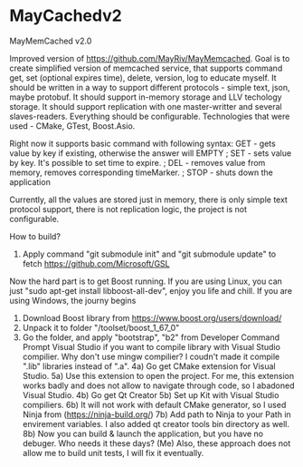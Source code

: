 # MayCachedv2
MayMemCached v2.0

Improved version of https://github.com/MayRiv/MayMemcached.
Goal is to create simplified version of memcached service, that supports command get, set (optional expires time), delete, version, log to educate myself. 
It should be written in a way to support different protocols - simple text, json, maybe protobuf.
It should support in-memory storage and LLV techology storage.
It should support replication with one master-writter and several slaves-readers.
Everything should be configurable.
Technologies that were used - CMake, GTest, Boost.Asio.


Right now it supports basic command with following syntax:
GET <id> - gets value by key if existing, otherwise the answer will EMPTY ;
SET <id> <value> <optional seconds> - sets value by key. It's possible to set time to expire. ; 
DEL <id> - removes value from memory, removes corresponding timeMarker. ;
STOP - shuts down the application

Currently, all the values are stored just in memory,  there is only simple text protocol support, there is not replication logic, the project is not configurable.

How to build?
1. Apply command "git submodule init" and "git submodule update" to fetch https://github.com/Microsoft/GSL

Now the hard part is to get Boost running.
If you are using Linux, you can just "sudo apt-get install libboost-all-dev", enjoy you life and chill.
If you are using Windows, the journy begins
1) Download Boost library from https://www.boost.org/users/download/
2) Unpack it to folder "/toolset/boost_1_67_0"
3) Go the folder, and apply "bootstrap", "b2" from Developer Command Prompt Visual Studio if you want to compile library with Visual Studio compilier.
Why don't use mingw compilier? I coudn't made it compile ".lib" libraries instead of ".a".
4a) Go get CMake extension for Visual Studio.
5a) Use this extension to open the project. For me, this extension works badly and does not allow to navigate through code, so I abadoned Visual Studio.
4b) Go get Qt Creator
5b) Set up Kit with Visual Studio compiliers.
6b) It will not work with default CMake generator, so I used Ninja from (https://ninja-build.org/)
7b) Add path to Ninja to your Path in envirement variables. I also added qt creator tools bin directory as well.
8b) Now you can build & launch the application, but you have no debuger. Who needs it these days? (Me)
Also, these approach does not allow me to build unit tests, I will fix it eventually.
